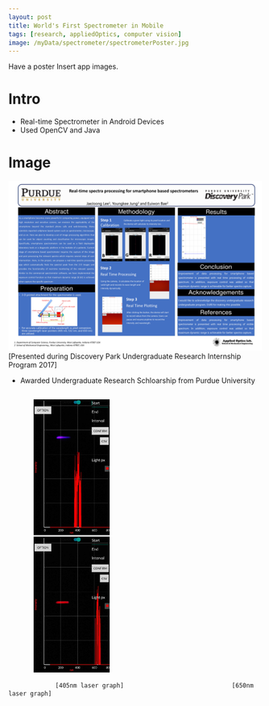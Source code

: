 ```yaml
---
layout: post
title: World's First Spectrometer in Mobile
tags: [research, appliedOptics, computer vision]
image: /myData/spectrometer/spectrometerPoster.jpg
---
```


Have a poster
Insert app images.
# Intro
* Real-time Spectrometer in Android Devices
* Used OpenCV and Java


# Image
![Presented Poster](/myData/spectrometer/spectrometerPoster.jpg)  
    [Presented during Discovery Park Undergraduate Research Internship Program 2017]
* Awarded Undergraduate Research Schloarship from Purdue University


## 
<div>
<img src="/img/405nm.jpg" width="30%" height="30%" title="405nm screen" alt="405nm screen" hspace="50"/> 
<img src="/img/650nm.jpg" width="30%" height="30%" title="650nm screen" alt="650nm screen" hspace="50"/>
</div>
 
                 [405nm laser graph]                              [650nm laser graph]
